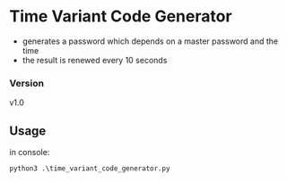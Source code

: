 # Time Variant Code Generator

* generates a password which depends on a master password and the time
* the result is renewed every 10 seconds

### Version
v1.0

## Usage
in console:
```python
python3 .\time_variant_code_generator.py
```

